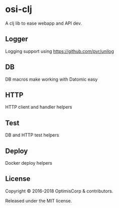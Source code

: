 # osi-clj

A clj lib to ease webapp and API dev.

## Logger

Logging support using https://github.com/pyr/unilog

## DB

DB macros make working with Datomic easy

## HTTP

HTTP client and handler helpers

## Test

DB and HTTP test helpers

## Deploy

Docker deploy helpers

## License

Copyright © 2016-2018 OptimisCorp & contributors.

Released under the MIT license.
